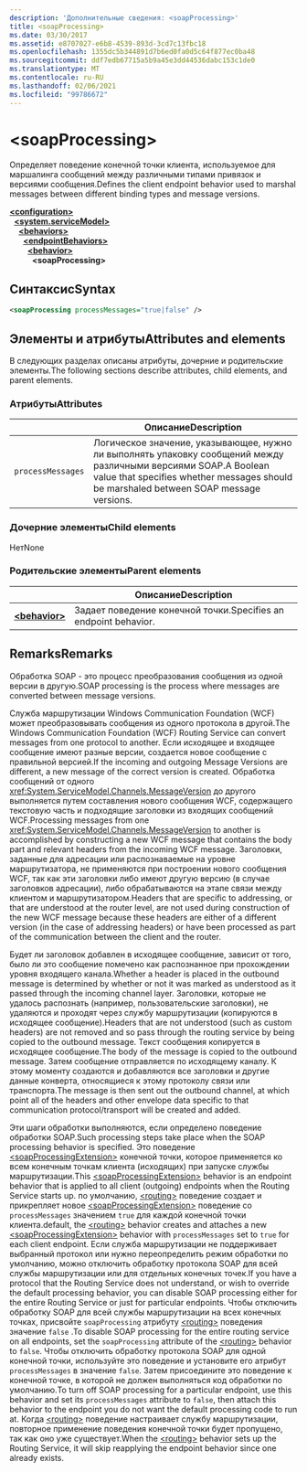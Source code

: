 ```yaml
---
description: 'Дополнительные сведения: <soapProcessing>'
title: <soapProcessing>
ms.date: 03/30/2017
ms.assetid: e8707027-e6b8-4539-893d-3cd7c13fbc18
ms.openlocfilehash: 1355dc5b344891d7b6ed0fa0d5c64f877ec0ba48
ms.sourcegitcommit: ddf7edb67715a5b9a45e3dd44536dabc153c1de0
ms.translationtype: MT
ms.contentlocale: ru-RU
ms.lasthandoff: 02/06/2021
ms.locfileid: "99786672"
---
```

# \<soapProcessing>

<span data-ttu-id="f55b7-102">Определяет поведение конечной точки клиента, используемое для маршалинга сообщений между различными типами привязок и версиями сообщения.</span><span class="sxs-lookup"><span data-stu-id="f55b7-102">Defines the client endpoint behavior used to marshal messages between different binding types and message versions.</span></span>

[**\<configuration>**](../configuration-element.md)\
&nbsp;&nbsp;[**\<system.serviceModel>**](system-servicemodel.md)\
&nbsp;&nbsp;&nbsp;&nbsp;[**\<behaviors>**](behaviors.md)\
&nbsp;&nbsp;&nbsp;&nbsp;&nbsp;&nbsp;[**\<endpointBehaviors>**](endpointbehaviors.md)\
&nbsp;&nbsp;&nbsp;&nbsp;&nbsp;&nbsp;&nbsp;&nbsp;[**\<behavior>**](behavior-of-endpointbehaviors.md)\
&nbsp;&nbsp;&nbsp;&nbsp;&nbsp;&nbsp;&nbsp;&nbsp;&nbsp;&nbsp;**\<soapProcessing>**
  
## <a name="syntax"></a><span data-ttu-id="f55b7-103">Синтаксис</span><span class="sxs-lookup"><span data-stu-id="f55b7-103">Syntax</span></span>  
  
```xml  
<soapProcessing processMessages="true|false" />
```  
  
## <a name="attributes-and-elements"></a><span data-ttu-id="f55b7-104">Элементы и атрибуты</span><span class="sxs-lookup"><span data-stu-id="f55b7-104">Attributes and elements</span></span>  
  
<span data-ttu-id="f55b7-105">В следующих разделах описаны атрибуты, дочерние и родительские элементы.</span><span class="sxs-lookup"><span data-stu-id="f55b7-105">The following sections describe attributes, child elements, and parent elements.</span></span>  
  
### <a name="attributes"></a><span data-ttu-id="f55b7-106">Атрибуты</span><span class="sxs-lookup"><span data-stu-id="f55b7-106">Attributes</span></span>  
  
|                   | <span data-ttu-id="f55b7-107">Описание</span><span class="sxs-lookup"><span data-stu-id="f55b7-107">Description</span></span> |
| ----------------- | ----------- |
| `processMessages` | <span data-ttu-id="f55b7-108">Логическое значение, указывающее, нужно ли выполнять упаковку сообщений между различными версиями SOAP.</span><span class="sxs-lookup"><span data-stu-id="f55b7-108">A Boolean value that specifies whether messages should be marshaled between SOAP message versions.</span></span> |

### <a name="child-elements"></a><span data-ttu-id="f55b7-109">Дочерние элементы</span><span class="sxs-lookup"><span data-stu-id="f55b7-109">Child elements</span></span>

<span data-ttu-id="f55b7-110">Нет</span><span class="sxs-lookup"><span data-stu-id="f55b7-110">None</span></span>

### <a name="parent-elements"></a><span data-ttu-id="f55b7-111">Родительские элементы</span><span class="sxs-lookup"><span data-stu-id="f55b7-111">Parent elements</span></span>

|     | <span data-ttu-id="f55b7-112">Описание</span><span class="sxs-lookup"><span data-stu-id="f55b7-112">Description</span></span> |
| --- | ----------- |
| [**\<behavior>**](behavior-of-endpointbehaviors.md) | <span data-ttu-id="f55b7-113">Задает поведение конечной точки.</span><span class="sxs-lookup"><span data-stu-id="f55b7-113">Specifies an endpoint behavior.</span></span> |

## <a name="remarks"></a><span data-ttu-id="f55b7-114">Remarks</span><span class="sxs-lookup"><span data-stu-id="f55b7-114">Remarks</span></span>

<span data-ttu-id="f55b7-115">Обработка SOAP - это процесс преобразования сообщения из одной версии в другую.</span><span class="sxs-lookup"><span data-stu-id="f55b7-115">SOAP processing is the process where messages are converted between message versions.</span></span>

<span data-ttu-id="f55b7-116">Служба маршрутизации Windows Communication Foundation (WCF) может преобразовывать сообщения из одного протокола в другой.</span><span class="sxs-lookup"><span data-stu-id="f55b7-116">The Windows Communication Foundation (WCF) Routing Service can convert messages from one protocol to another.</span></span> <span data-ttu-id="f55b7-117">Если исходящее и входящее сообщение имеют разные версии, создается новое сообщение с правильной версией.</span><span class="sxs-lookup"><span data-stu-id="f55b7-117">If the incoming and outgoing Message Versions are different, a new message of the correct version is created.</span></span> <span data-ttu-id="f55b7-118">Обработка сообщений от одного <xref:System.ServiceModel.Channels.MessageVersion> до другого выполняется путем составления нового сообщения WCF, содержащего текстовую часть и подходящие заголовки из входящих сообщений WCF.</span><span class="sxs-lookup"><span data-stu-id="f55b7-118">Processing messages from one <xref:System.ServiceModel.Channels.MessageVersion> to another is accomplished by constructing a new WCF message that contains the body part and relevant headers from the incoming WCF message.</span></span> <span data-ttu-id="f55b7-119">Заголовки, заданные для адресации или распознаваемые на уровне маршрутизатора, не применяются при построении нового сообщения WCF, так как эти заголовки либо имеют другую версию (в случае заголовков адресации), либо обрабатываются на этапе связи между клиентом и маршрутизатором.</span><span class="sxs-lookup"><span data-stu-id="f55b7-119">Headers that are specific to addressing, or that are understood at the router level, are not used during construction of the new WCF message because these headers are either of a different version (in the case of addressing headers) or have been processed as part of the communication between the client and the router.</span></span>

<span data-ttu-id="f55b7-120">Будет ли заголовок добавлен в исходящее сообщение, зависит от того, было ли это сообщение помечено как распознанное при прохождении уровня входящего канала.</span><span class="sxs-lookup"><span data-stu-id="f55b7-120">Whether a header is placed in the outbound message is determined by whether or not it was marked as understood as it passed through the incoming channel layer.</span></span> <span data-ttu-id="f55b7-121">Заголовки, которые не удалось распознать (например, пользовательские заголовки), не удаляются и проходят через службу маршрутизации (копируются в исходящее сообщение).</span><span class="sxs-lookup"><span data-stu-id="f55b7-121">Headers that are not understood (such as custom headers) are not removed and so pass through the routing service by being copied to the outbound message.</span></span> <span data-ttu-id="f55b7-122">Текст сообщения копируется в исходящее сообщение.</span><span class="sxs-lookup"><span data-stu-id="f55b7-122">The body of the message is copied to the outbound message.</span></span> <span data-ttu-id="f55b7-123">Затем сообщение отправляется по исходящему каналу. К этому моменту создаются и добавляются все заголовки и другие данные конверта, относящиеся к этому протоколу связи или транспорта.</span><span class="sxs-lookup"><span data-stu-id="f55b7-123">The message is then sent out the outbound channel, at which point all of the headers and other envelope data specific to that communication protocol/transport will be created and added.</span></span>

<span data-ttu-id="f55b7-124">Эти шаги обработки выполняются, если определено поведение обработки SOAP.</span><span class="sxs-lookup"><span data-stu-id="f55b7-124">Such processing steps take place when the SOAP processing behavior is specified.</span></span> <span data-ttu-id="f55b7-125">Это поведение [\<soapProcessingExtension>](soapprocessing.md) конечной точки, которое применяется ко всем конечным точкам клиента (исходящих) при запуске службы маршрутизации.</span><span class="sxs-lookup"><span data-stu-id="f55b7-125">This [\<soapProcessingExtension>](soapprocessing.md) behavior is an endpoint behavior that is applied to all client (outgoing) endpoints when the Routing Service starts up.</span></span> <span data-ttu-id="f55b7-126">по умолчанию, [\<routing>](routing-of-servicebehavior.md) поведение создает и прикрепляет новое [\<soapProcessingExtension>](soapprocessing.md) поведение со `processMessages` значением `true` для каждой конечной точки клиента.</span><span class="sxs-lookup"><span data-stu-id="f55b7-126">default, the [\<routing>](routing-of-servicebehavior.md) behavior creates and attaches a new [\<soapProcessingExtension>](soapprocessing.md) behavior with `processMessages` set to `true` for each client endpoint.</span></span> <span data-ttu-id="f55b7-127">Если служба маршрутизации не поддерживает выбранный протокол или нужно переопределить режим обработки по умолчанию, можно отключить обработку протокола SOAP для всей службы маршрутизации или для отдельных конечных точек.</span><span class="sxs-lookup"><span data-stu-id="f55b7-127">If you have a protocol that the Routing Service does not understand, or wish to override the default processing behavior, you can disable SOAP processing either for the entire Routing Service or just for particular endpoints.</span></span>  <span data-ttu-id="f55b7-128">Чтобы отключить обработку SOAP для всей службы маршрутизации на всех конечных точках, присвойте `soapProcessing` атрибуту [\<routing>](routing-of-servicebehavior.md) поведения значение `false` .</span><span class="sxs-lookup"><span data-stu-id="f55b7-128">To disable SOAP processing for the entire routing service on all endpoints, set the `soapProcessing` attribute of the [\<routing>](routing-of-servicebehavior.md) behavior to `false`.</span></span> <span data-ttu-id="f55b7-129">Чтобы отключить обработку протокола SOAP для одной конечной точки, используйте это поведение и установите его атрибут `processMessages` в значение `false`. Затем присоедините это поведение к конечной точке, в которой не должен выполняться код обработки по умолчанию.</span><span class="sxs-lookup"><span data-stu-id="f55b7-129">To turn off SOAP processing for a particular endpoint, use this behavior and set its `processMessages` attribute to `false`, then attach this behavior to the endpoint you do not want the default processing code to run at.</span></span>  <span data-ttu-id="f55b7-130">Когда [\<routing>](routing-of-servicebehavior.md) поведение настраивает службу маршрутизации, повторное применение поведения конечной точки будет пропущено, так как оно уже существует.</span><span class="sxs-lookup"><span data-stu-id="f55b7-130">When the [\<routing>](routing-of-servicebehavior.md) behavior sets up the Routing Service, it will skip reapplying the endpoint behavior since one already exists.</span></span>
